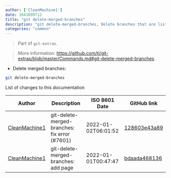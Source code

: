 ```yaml
---
author: ['CleanMachine1']
date: 1641099712
title: "git delete-merged-branches"
description: "git delete-merged-branches, Delete branches that are listed in `git branch --merged` excluding master."
categories: "common"
---
```

> Part of `git-extras`.

> More information: <https://github.com/tj/git-extras/blob/master/Commands.md#git-delete-merged-branches>.

- Delete merged branches:

```bash
git delete-merged-branches
```
List of changes to this documentation


Author | Description | ISO 8601 Date | GitHub link
------|-----|-----|-----
[CleanMachine1](mailto:78213164+CleanMachine1@users.noreply.github.com) | git-delete-merged-branches: fix error (#7601) | 2022-01-02T06:01:52 | [128603e43a89](https://github.com/tldr-pages/tldr/commit/128603e43a89d6fe5e7b9add6886adb1c99f26e1)
[CleanMachine1](mailto:78213164+CleanMachine1@users.noreply.github.com) | git-delete-merged-branches: add page | 2022-01-01T00:47:47 | [bdaada468136](https://github.com/tldr-pages/tldr/commit/bdaada468136f24f4f1d92b0fb78a4444a70945d)

